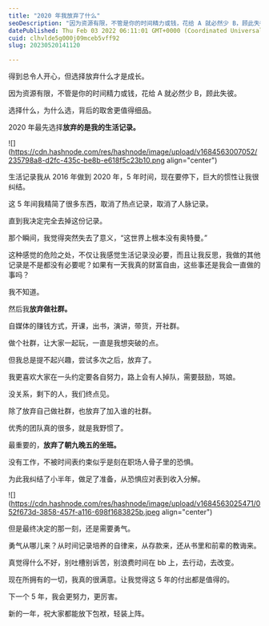 ```yaml
---
title: "2020 年我放弃了什么"
seoDescription: "因为资源有限，不管是你的时间精力或钱，花给 A 就必然少 B，顾此失彼。选择什么，为什么选，背后的取舍更值得细品。"
datePublished: Thu Feb 03 2022 06:11:01 GMT+0000 (Coordinated Universal Time)
cuid: clhvlde5g000j09mceb5vff92
slug: 20230520141120

---
```


得到总令人开心，但选择放弃什么才是成长。

因为资源有限，不管是你的时间精力或钱，花给 A 就必然少 B，顾此失彼。

选择什么，为什么选，背后的取舍更值得细品。

2020 年最先选择**放弃的是我的生活记录。**

![](https://cdn.hashnode.com/res/hashnode/image/upload/v1684563007052/235798a8-d2fc-435c-be8b-e618f5c23b10.png align="center")

生活记录我从 2016 年做到 2020 年，5 年时间，现在要停下，巨大的惯性让我很纠结。

这 5 年间我精简了很多东西，取消了热点记录，取消了人脉记录。

直到我决定完全去掉这份记录。

那个瞬间，我觉得突然失去了意义，“这世界上根本没有奥特曼。”

这种感觉的危险之处，不仅让我感觉生活记录没必要，而且让我反思，我做的其他记录是不是都没有必要呢？如果有一天我真的财富自由，这些事还是我会一直做的事吗？

我不知道。

然后我**放弃做社群。**

自媒体的赚钱方式，开课，出书，演讲，带货，开社群。

做个社群，让大家一起玩，一直是我想突破的点。

但我总是提不起兴趣，尝试多次之后，放弃了。

我更喜欢大家在一头约定要各自努力，路上会有人掉队，需要鼓励，骂娘。

没关系，剩下的人，我们终点见。

除了放弃自己做社群，也放弃了加入谁的社群。

优秀的团队真的很多，就是我野惯了。

最重要的，**放弃了朝九晚五的坐班。**

没有工作，不被时间表约束似乎是刻在职场人骨子里的恐惧。

为此我纠结了小半年，做足了准备，从恐惧应对表到收入分解。

![](https://cdn.hashnode.com/res/hashnode/image/upload/v1684563025471/052f673d-3858-457f-a116-698f1683825b.jpeg align="center")

但是最终决定的那一刻，还是需要勇气。

勇气从哪儿来？从时间记录培养的自律来，从存款来，还从书里和前辈的教诲来。

真觉得什么不好，别吐槽别诉苦，别浪费时间在 bb 上，去行动，去改变。

现在所拥有的一切，我真的很满意。让我觉得这 5 年的付出都是值得的。

下一个 5 年，我会更努力，更厉害。

新的一年，祝大家都能放下包袱，轻装上阵。